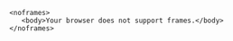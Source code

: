 <!DOCTYPE html>
<html>
   
   <head>
      <title>HTML Frames</title>
   </head>
   
   <frameset cols = "20%,60%,20%">
      <frame name = "left"/>
      <frame name = "center" />
      <frame name = "right" />
      
      <noframes>
         <body>Your browser does not support frames.</body>
      </noframes>
   </frameset>
   
</html>

